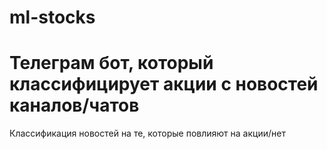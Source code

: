 # ml-stocks
# Телеграм бот, который классифицирует акции с новостей каналов/чатов
Классификация новостей на те, которые повлияют на акции/нет
